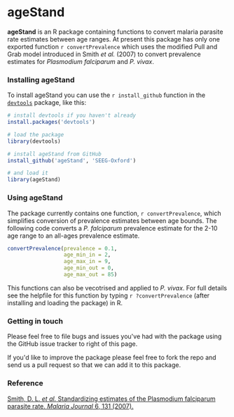 ageStand
========

**ageStand** is an R package containing functions to convert malaria parasite rate estimates between age ranges. At present this package has only one exported function ```r convertPrevalence``` which uses the modified Pull and Grab model introduced in Smith *et al.* (2007) to convert prevalence estimates for *Plasmodium falciparum* and *P. vivax*.

### Installing ageStand

To install ageStand you can use the ```r install_github``` function in the [```devtools```](http://cran.r-project.org/web/packages/devtools/index.html) package, like this:

```r
# install devtools if you haven't already
install.packages('devtools')

# load the package
library(devtools)

# install ageStand from GitHub
install_github('ageStand', 'SEEG-Oxford')

# and load it
library(ageStand)
```

### Using ageStand

The package currently contains one function, ```r convertPrevalence```, which simplifies conversion of prevalence estimates between age bounds. The following code converts a *P. falciparum* prevalence estimate for the 2-10 age range to an all-ages prevalence estimate.

```r
convertPrevalence(prevalence = 0.1,
                  age_min_in = 2,
                  age_max_in = 9,
                  age_min_out = 0,
                  age_max_out = 85)
```

This functions can also be vecotrised and applied to *P. vivax*. For full details see the helpfile for this function by typing ```r ?convertPrevalence``` (after installing and loading the package) in R.

### Getting in touch

Please feel free to file bugs and issues you've had with the package using the GitHub issue tracker to right of this page.

If you'd like to improve the package please feel free to fork the repo and send us a pull request so that we can add it to this package.

### Reference
[Smith, D. L. *et al.* Standardizing estimates of the Plasmodium falciparum parasite rate. *Malaria Journal* 6, 131 (2007).](http://www.malariajournal.com/content/6/1/131)